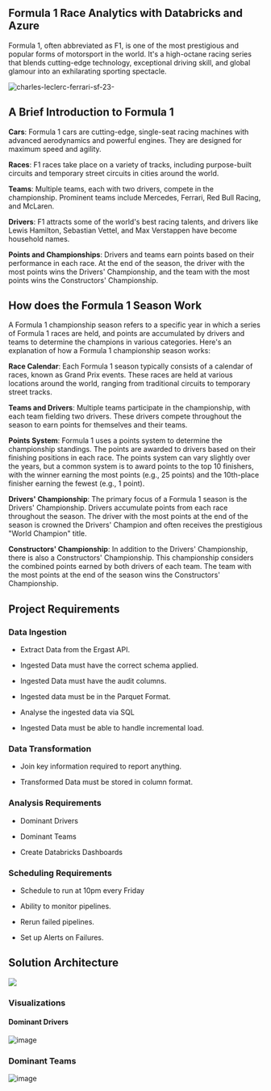 ## Formula 1 Race Analytics with Databricks and Azure

Formula 1, often abbreviated as F1, is one of the most prestigious and popular forms of motorsport in the world. It's a high-octane racing series that blends cutting-edge technology, exceptional driving skill, and global glamour into an exhilarating sporting spectacle.

![charles-leclerc-ferrari-sf-23-](https://github.com/vedanthv/data-engineering-projects/assets/44313631/4e8c3e14-0652-4ebc-b418-3e906526c6e4)

## A Brief Introduction to Formula 1

**Cars**: Formula 1 cars are cutting-edge, single-seat racing machines with advanced aerodynamics and powerful engines. They are designed for maximum speed and agility.

**Races**: F1 races take place on a variety of tracks, including purpose-built circuits and temporary street circuits in cities around the world.

**Teams**: Multiple teams, each with two drivers, compete in the championship. Prominent teams include Mercedes, Ferrari, Red Bull Racing, and McLaren.

**Drivers**: F1 attracts some of the world's best racing talents, and drivers like Lewis Hamilton, Sebastian Vettel, and Max Verstappen have become household names.

**Points and Championships**: Drivers and teams earn points based on their performance in each race. At the end of the season, the driver with the most points wins the Drivers' Championship, and the team with the most points wins the Constructors' Championship.

## How does the Formula 1 Season Work

A Formula 1 championship season refers to a specific year in which a series of Formula 1 races are held, and points are accumulated by drivers and teams to determine the champions in various categories. Here's an explanation of how a Formula 1 championship season works:

**Race Calendar**: Each Formula 1 season typically consists of a calendar of races, known as Grand Prix events. These races are held at various locations around the world, ranging from traditional circuits to temporary street tracks.

**Teams and Drivers**: Multiple teams participate in the championship, with each team fielding two drivers. These drivers compete throughout the season to earn points for themselves and their teams.

**Points System**: Formula 1 uses a points system to determine the championship standings. The points are awarded to drivers based on their finishing positions in each race. The points system can vary slightly over the years, but a common system is to award points to the top 10 finishers, with the winner earning the most points (e.g., 25 points) and the 10th-place finisher earning the fewest (e.g., 1 point).

**Drivers' Championship**: The primary focus of a Formula 1 season is the Drivers' Championship. Drivers accumulate points from each race throughout the season. The driver with the most points at the end of the season is crowned the Drivers' Champion and often receives the prestigious "World Champion" title.

**Constructors' Championship**: In addition to the Drivers' Championship, there is also a Constructors' Championship. This championship considers the combined points earned by both drivers of each team. The team with the most points at the end of the season wins the Constructors' Championship.

## Project Requirements

### Data Ingestion 

- Extract Data from the Ergast API.

- Ingested Data must have the correct schema applied.

- Ingested Data must have the audit columns.

- Ingested data must be in the Parquet Format.

- Analyse the ingested data via SQL

- Ingested Data must be able to handle incremental load.

### Data Transformation

- Join key information required to report anything.

- Transformed Data must be stored in column format.

### Analysis Requirements

- Dominant Drivers

- Dominant Teams

- Create Databricks Dashboards

### Scheduling Requirements

- Schedule to run at 10pm every Friday

- Ability to monitor pipelines.

- Rerun failed pipelines.

- Set up Alerts on Failures.

## Solution Architecture

<img src = "https://github.com/vedanthv/data-engineering-projects/blob/main/formula-1-analytics-engg/static/formula1-solution-architecture.png">

### Visualizations

#### Dominant Drivers

![image](https://github.com/vedanthv/data-engineering-portfolio/assets/44313631/aef0dacf-3cd8-494d-b1d7-e2249a5f7652)

### Dominant Teams

![image](https://github.com/vedanthv/data-engineering-portfolio/assets/44313631/3995a206-950d-470b-a525-8f1845ed7cca)
